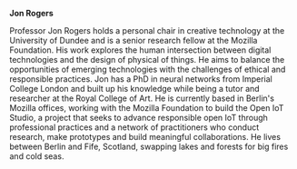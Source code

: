 **Jon Rogers**

Professor Jon Rogers holds a personal chair in creative technology at the University of Dundee and is a senior research fellow at the Mozilla Foundation. His work explores the human intersection between digital technologies and the design of physical of things. He aims to balance the opportunities of emerging technologies with the challenges of ethical and responsible practices. Jon has a PhD in neural networks from Imperial College London and built up his knowledge while being a tutor and researcher at the Royal College of Art. He is currently based in Berlin's Mozilla offices, working with the Mozilla Foundation to build the Open IoT Studio, a project that seeks to advance responsible open IoT through professional practices and a network of practitioners who conduct research, make prototypes and build meaningful collaborations. He lives between Berlin and Fife, Scotland, swapping lakes and forests for big fires and cold seas.
